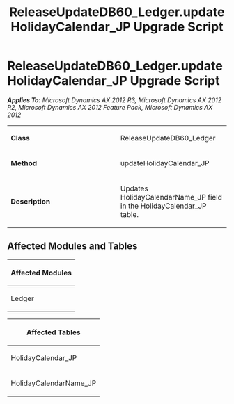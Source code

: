 ﻿---
title: ReleaseUpdateDB60_Ledger.updateHolidayCalendar_JP Upgrade Script
TOCTitle: ReleaseUpdateDB60_Ledger.updateHolidayCalendar_JP Upgrade Script
ms:assetid: c2e0b12c-3cfd-ff15-d81d-f3699d658f85
ms:mtpsurl: https://msdn.microsoft.com/en-us/library/JJ686822(v=AX.60)
ms:contentKeyID: 49711020
ms.date: 05/18/2015
mtps_version: v=AX.60
---

# ReleaseUpdateDB60\_Ledger.updateHolidayCalendar\_JP Upgrade Script 


_**Applies To:** Microsoft Dynamics AX 2012 R3, Microsoft Dynamics AX 2012 R2, Microsoft Dynamics AX 2012 Feature Pack, Microsoft Dynamics AX 2012_

<table>
<colgroup>
<col style="width: 50%" />
<col style="width: 50%" />
</colgroup>
<tbody>
<tr class="odd">
<td><p><strong>Class</strong></p></td>
<td><p>ReleaseUpdateDB60_Ledger</p></td>
</tr>
<tr class="even">
<td><p><strong>Method</strong></p></td>
<td><p>updateHolidayCalendar_JP</p></td>
</tr>
<tr class="odd">
<td><p><strong>Description</strong></p></td>
<td><p>Updates HolidayCalendarName_JP field in the HolidayCalendar_JP table.</p></td>
</tr>
</tbody>
</table>


## Affected Modules and Tables

<table>
<colgroup>
<col style="width: 100%" />
</colgroup>
<thead>
<tr class="header">
<th><p>Affected Modules</p></th>
</tr>
</thead>
<tbody>
<tr class="odd">
<td><p>Ledger</p></td>
</tr>
</tbody>
</table>


<table>
<colgroup>
<col style="width: 100%" />
</colgroup>
<thead>
<tr class="header">
<th><p>Affected Tables</p></th>
</tr>
</thead>
<tbody>
<tr class="odd">
<td><p>HolidayCalendar_JP</p></td>
</tr>
<tr class="even">
<td><p>HolidayCalendarName_JP</p></td>
</tr>
</tbody>
</table>

  


